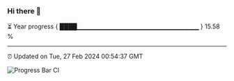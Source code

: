 ### Hi there 👋

⏳ Year progress { ████▁▁▁▁▁▁▁▁▁▁▁▁▁▁▁▁▁▁▁▁▁▁▁▁▁▁ } 15.58 %

---

⏰ Updated on Tue, 27 Feb 2024 00:54:37 GMT

![Progress Bar CI](https://github.com/JuvenileQ/Progress-Bar-CI/workflows/main/badge.svg)
